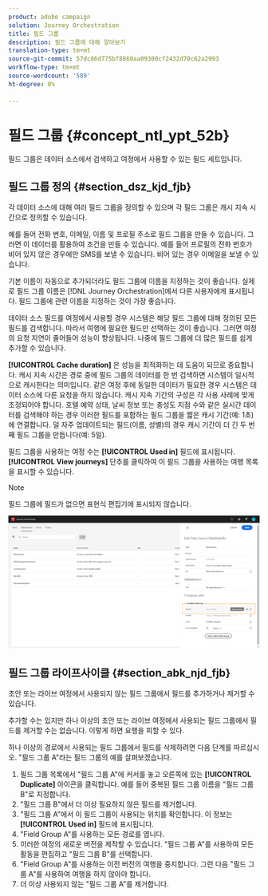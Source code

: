 ```yaml
---
product: adobe campaign
solution: Journey Orchestration
title: 필드 그룹
description: 필드 그룹에 대해 알아보기
translation-type: tm+mt
source-git-commit: 57dc86d775bf8860aa09300cf2432d70c62a2993
workflow-type: tm+mt
source-wordcount: '589'
ht-degree: 0%

---
```




# 필드 그룹 {#concept_ntl_ypt_52b}

필드 그룹은 데이터 소스에서 검색하고 여정에서 사용할 수 있는 필드 세트입니다.

## 필드 그룹 정의 {#section_dsz_kjd_fjb}

각 데이터 소스에 대해 여러 필드 그룹을 정의할 수 있으며 각 필드 그룹은 캐시 지속 시간으로 정의할 수 있습니다.

예를 들어 전화 번호, 이메일, 이름 및 프로필 주소로 필드 그룹을 만들 수 있습니다. 그러면 이 데이터를 활용하여 조건을 만들 수 있습니다. 예를 들어 프로필의 전화 번호가 비어 있지 않은 경우에만 SMS를 보낼 수 있습니다. 비어 있는 경우 이메일을 보낼 수 있습니다.

기본 이름이 자동으로 추가되더라도 필드 그룹에 이름을 지정하는 것이 좋습니다. 실제로 필드 그룹 이름은 [!DNL Journey Orchestration]에서 다른 사용자에게 표시됩니다. 필드 그룹에 관련 이름을 지정하는 것이 가장 좋습니다.

데이터 소스 필드를 여정에서 사용할 경우 시스템은 해당 필드 그룹에 대해 정의된 모든 필드를 검색합니다. 따라서 여행에 필요한 필드만 선택하는 것이 좋습니다. 그러면 여정의 요청 지연이 줄어들어 성능이 향상됩니다. 나중에 필드 그룹에 더 많은 필드를 쉽게 추가할 수 있습니다.

**[!UICONTROL Cache duration]** 은 성능을 최적화하는 데 도움이 되므로 중요합니다. 캐시 지속 시간은 경로 중에 필드 그룹의 데이터를 한 번 검색하면 시스템이 일시적으로 캐시한다는 의미입니다. 같은 여정 후에 동일한 데이터가 필요한 경우 시스템은 데이터 소스에 다른 요청을 하지 않습니다. 캐시 지속 기간의 구성은 각 사용 사례에 맞게 조정되어야 합니다. 호텔 예약 상태, 날씨 정보 또는 충성도 지점 수와 같은 실시간 데이터를 검색해야 하는 경우 이러한 필드를 포함하는 필드 그룹을 짧은 캐시 기간(예: 1초)에 연결합니다. 덜 자주 업데이트되는 필드(이름, 성별)의 경우 캐시 기간이 더 긴 두 번째 필드 그룹을 만듭니다(예: 5일).

필드 그룹을 사용하는 여정 수는 **[!UICONTROL Used in]** 필드에 표시됩니다. **[!UICONTROL View journeys]** 단추를 클릭하여 이 필드 그룹을 사용하는 여행 목록을 표시할 수 있습니다.

>[!NOTE]
>
>필드 그룹에 필드가 없으면 표현식 편집기에 표시되지 않습니다.

![](../assets/journey3bis.png)

## 필드 그룹 라이프사이클 {#section_abk_njd_fjb}

초안 또는 라이브 여정에서 사용되지 않는 필드 그룹에서 필드를 추가하거나 제거할 수 있습니다.

추가할 수는 있지만 하나 이상의 초안 또는 라이브 여정에서 사용되는 필드 그룹에서 필드를 제거할 수는 없습니다. 이렇게 하면 요행을 피할 수 있다.

하나 이상의 경로에서 사용되는 필드 그룹에서 필드를 삭제하려면 다음 단계를 따르십시오. &quot;필드 그룹 A&quot;라는 필드 그룹의 예를 살펴보겠습니다.

1. 필드 그룹 목록에서 &quot;필드 그룹 A&quot;에 커서를 놓고 오른쪽에 있는 **[!UICONTROL Duplicate]** 아이콘을 클릭합니다. 예를 들어 중복된 필드 그룹 이름을 &quot;필드 그룹 B&quot;로 지정합니다.
1. &quot;필드 그룹 B&quot;에서 더 이상 필요하지 않은 필드를 제거합니다.
1. &quot;필드 그룹 A&quot;에서 이 필드 그룹이 사용되는 위치를 확인합니다. 이 정보는 **[!UICONTROL Used in]** 필드에 표시됩니다.
1. &quot;Field Group A&quot;를 사용하는 모든 경로를 엽니다.
1. 이러한 여정의 새로운 버전을 제작할 수 있습니다. &quot;필드 그룹 A&quot;를 사용하여 모든 활동을 편집하고 &quot;필드 그룹 B&quot;를 선택합니다.
1. &quot;Field Group A&quot;를 사용하는 이전 버전의 여행을 중지합니다. 그런 다음 &quot;필드 그룹 A&quot;를 사용하여 여행을 하지 않아야 합니다.
1. 더 이상 사용되지 않는 &quot;필드 그룹 A&quot;를 제거합니다.
